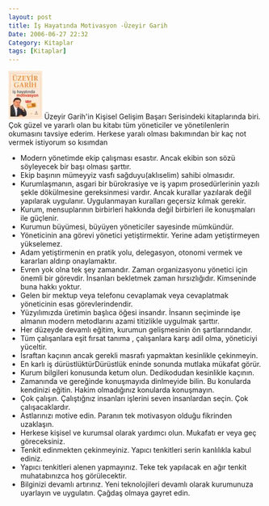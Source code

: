 ```yaml
---
layout: post
title: İş Hayatında Motivasyon -Üzeyir Garih
Date: 2006-06-27 22:32
Category: Kitaplar
tags: [Kitaplar]
---
```


<span class="kitap-resmi">![motivsyon.jpg][]</span> Üzeyir Garih'in Kişisel Gelişim Başarı Serisindeki
kitaplarında biri. Çok güzel ve yararlı olan bu kitabı tüm yöneticiler
ve yönetilenlerin okumasını tavsiye ederim. Herkese yaralı
olması bakımından bir kaç not vermek istiyorum so kısımdan

-   Modern yönetimde ekip çalışması esastır. Ancak ekibin son sözü
    söyleyecek bir başı olması şarttır.
-   Ekip başının mümeyyiz vasfı sağduyu(aklıselim) sahibi olmasıdır.
-   Kurumlaşmanın, asgari bir bürokrasiye ve iş yapım prosedürlerinin
    yazılı şekle dökülmesine gereksinmesi vardır. Ancak kurallar
    yazılarak değil yapılarak uygulanır. Uygulanmayan kuralları geçersiz
    kılmak gerekir.
-   Kurum, mensuplarının birbirleri hakkında değil birbirleri ile
    konuşmaları ile güçlenir.
-   Kurumun büyümesi, büyüyen yöneticiler sayesinde mümkündür.
-   Yöneticinin ana görevi yönetici yetiştirmektir. Yerine adam
    yetiştirmeyen yükselemez.
-   Adam yetiştirmenin en pratik yolu, delegasyon, otonomi vermek ve
    kararları aldırıp onaylamaktır.
-   Evren yok olna tek şey zamandır. Zaman organizasyonu yönetici için
    önemli bir görevdir. İnsanları bekletmek zaman hırsızlığıdır.
    Kimseninde buna hakkı yoktur.
-   Gelen bir mektup veya telefonu cevaplamak veya cevaplatmak
    yöneticinin esas görevlerindendir.
-   Yüzyılımızda üretimin başlıca öğesi insandır. İnsanın seçiminde işe
    almanın modern metodlarını azami titizlikle uygulmak şarttır.
-   Her düzeyde devamlı eğitim, kurumun gelişmesinin ön şartlarındandır.
-   Tüm çalışanlara eşit fırsat tanıma , çalışanlara karşı adil olma,
    yöneticiyi yüceltir.
-   İsraftan kaçının ancak gerekli masrafı yapmaktan kesinlikle
    çekinmeyin.
-   En karlı iş dürüstlüktürDürüstlük eninde sonunda mutlaka mükafat
    görür.
-   Kurum bilgileri konusunda ketum olun. Dedikodudan kesinlikle
    kaçının.
-   Zamanında ve gereğinde konuşmayıda dinlmeyide bilin. Bu konularda
    kendinizi eğitin. Hakim olmadığınız konularda konuşmayın.
-   Çok çalışın. Çalıştığnız insanları işlerini seven insanlardan seçin.
    Çok çalışacaklardır.
-   Astlarınızı motive edin. Paranın tek motivasyon olduğu fikrinden
    uzaklaşın.
-   Herkese kişisel ve kurumsal olarak yardımcı olun. Mukafatı er veya
    geç göreceksiniz.
-   Tenkit edinmekten çekinmeyiniz. Yapıcı tenkitleri serin kanlılıkla
    kabul ediniz.
-   Yapıcı tenkitleri alenen yapmayınız. Teke tek yapılacak en ağır
    tenkit muhatabınızca hoş görülecektir.
-   Bilginizi devamlı artırınız. Yeni teknolojileri devamlı olarak
    kurumunuza uyarlayın ve uygulatın. Çağdaş olmaya gayret edin.


  [motivsyon.jpg]: /images/motivsyon.thumbnail.jpg
